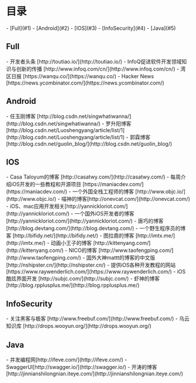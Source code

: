 <h1 id="0">目录</h1>
- [Full](#1)
- [Android](#2)
- [IOS](#3)
- [InfoSecurity](#4)
- [Java](#5)
<h2 id="1">Full</h2>
- 开发者头条 [http://toutiao.io/](http://toutiao.io/)
- InfoQ促进软件开发领域知识与创新的传播 [http://www.infoq.com/cn/](http://www.infoq.com/cn/)
- 湾区日报 [https://wanqu.co/](https://wanqu.co/)
- Hacker News [https://news.ycombinator.com/](https://news.ycombinator.com/)
<h2 id="2">Android</h2> 
- 任玉刚博客 [http://blog.csdn.net/singwhatiwanna/](http://blog.csdn.net/singwhatiwanna/)
- 罗升阳博客 [http://blog.csdn.net/Luoshengyang/article/list/1](http://blog.csdn.net/Luoshengyang/article/list/1)
- 郭霖博客 [http://blog.csdn.net/guolin_blog/](http://blog.csdn.net/guolin_blog/)
<h2 id="3">IOS</h2>
- Casa Taloyum的博客 [http://casatwy.com/](http://casatwy.com/)
- 每周介绍iOS开发的一些教程和开源项目 [https://maniacdev.com/](https://maniacdev.com/)
- 一个外国全栈工程师的博客 [http://www.objc.io/](http://www.objc.io/)
- 喵神的博客[http://onevcat.com/](http://onevcat.com/)
- iOS、mac应用开发相关[http://yannickloriot.com/](http://yannickloriot.com/)
- 一个国外iOS开发者的博客 [http://yannickloriot.com/](http://yannickloriot.com/)
- 唐巧的博客 [http://blog.devtang.com/](http://blog.devtang.com/)
- 一个野生程序员的博客 [http://bifidy.net/](http://bifidy.net/)
- 图拉鼎的博客 [http://imtx.me/](http://imtx.me/)
- 动画小王子的博客 [http://kittenyang.com/](http://kittenyang.com/)
- NICO的博客 [http://www.taofengping.com/](http://www.taofengping.com/)
- 国外大神mattt的博客的中文版 [http://nshipster.cn/](http://nshipster.cn/)
- 提供iOS各种开发教程的网站 [https://www.raywenderlich.com/](https://www.raywenderlich.com/)
- iOS酷炫界面开发 [http://subjc.com/](http://subjc.com/)
- 虾神的博客 [http://blog.rpplusplus.me/](http://blog.rpplusplus.me/)
<h2 id="4">InfoSecurity</h2>
- 关注黑客与极客 [http://www.freebuf.com/](http://www.freebuf.com/)
- 乌云知识库 [http://drops.wooyun.org/](http://drops.wooyun.org/)
<h2 id="5">Java</h2>
- 并发编程网[http://ifeve.com/](http://ifeve.com/)
- SwaggerUI[http://swagger.io/](http://swagger.io/)
- 开涛的博客[http://jinnianshilongnian.iteye.com/](http://jinnianshilongnian.iteye.com/)
